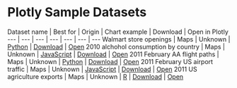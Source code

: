 # Plotly Sample Datasets

Dataset name | Best for | Origin | Chart example | Download | Open in Plotly
--- | --- | --- | ---  | ---  | ---  | --- 
Walmart store openings | Maps | Unknown | [Python](https://plot.ly/python/map-subplots-and-small-multiples/) | [Download](https://github.com/plotly/datasets/blob/master/1962_2006_walmart_store_openings.csv) | [Open](https://plot.ly/16263/~jackp/)
2010 alchohol consumption by country | Maps | Unknown | [JavaScript](https://plot.ly/javascript/choropleth-maps/) | [Download](https://github.com/plotly/datasets/blob/master/2010_alcohol_consumption_by_country.csv) | [Open](https://plot.ly/16265/~jackp/)
2011 February AA flight paths | Maps | Unknown | [Python](https://plot.ly/python/lines-on-maps/) | [Download](https://github.com/plotly/datasets/blob/master/2011_february_aa_flight_paths.csv) | [Open]()
2011 February US airport traffic | Maps | Unknown | [JavaScript](https://plot.ly/javascript/scatter-plots-on-maps/) | [Download](https://github.com/plotly/datasets/blob/master/2011_february_us_airport_traffic.csv) | [Open]()
2011 US agriculture exports | Maps | Unknown | [R](https://plot.ly/r/choropleth-maps/) | [Download](https://github.com/plotly/datasets/blob/master/2011_us_ag_exports.csv) | [Open](https://plot.ly/~Dreamshot/7923/)
